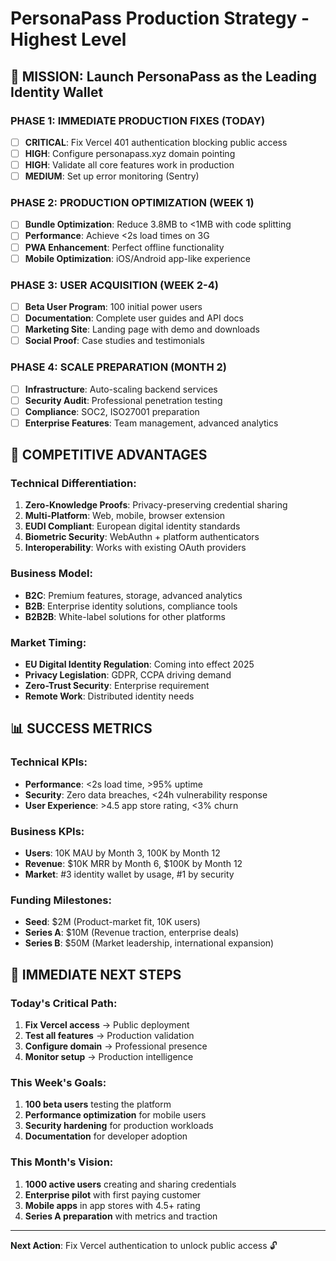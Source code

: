 # PersonaPass Production Strategy - Highest Level

## 🎯 MISSION: Launch PersonaPass as the Leading Identity Wallet

### PHASE 1: IMMEDIATE PRODUCTION FIXES (TODAY)
- [ ] **CRITICAL**: Fix Vercel 401 authentication blocking public access
- [ ] **HIGH**: Configure personapass.xyz domain pointing  
- [ ] **HIGH**: Validate all core features work in production
- [ ] **MEDIUM**: Set up error monitoring (Sentry)

### PHASE 2: PRODUCTION OPTIMIZATION (WEEK 1)
- [ ] **Bundle Optimization**: Reduce 3.8MB to <1MB with code splitting
- [ ] **Performance**: Achieve <2s load times on 3G
- [ ] **PWA Enhancement**: Perfect offline functionality
- [ ] **Mobile Optimization**: iOS/Android app-like experience

### PHASE 3: USER ACQUISITION (WEEK 2-4)
- [ ] **Beta User Program**: 100 initial power users
- [ ] **Documentation**: Complete user guides and API docs
- [ ] **Marketing Site**: Landing page with demo and downloads
- [ ] **Social Proof**: Case studies and testimonials

### PHASE 4: SCALE PREPARATION (MONTH 2)
- [ ] **Infrastructure**: Auto-scaling backend services
- [ ] **Security Audit**: Professional penetration testing
- [ ] **Compliance**: SOC2, ISO27001 preparation
- [ ] **Enterprise Features**: Team management, advanced analytics

## 🚀 COMPETITIVE ADVANTAGES

### Technical Differentiation:
1. **Zero-Knowledge Proofs**: Privacy-preserving credential sharing
2. **Multi-Platform**: Web, mobile, browser extension
3. **EUDI Compliant**: European digital identity standards
4. **Biometric Security**: WebAuthn + platform authenticators
5. **Interoperability**: Works with existing OAuth providers

### Business Model:
- **B2C**: Premium features, storage, advanced analytics
- **B2B**: Enterprise identity solutions, compliance tools
- **B2B2B**: White-label solutions for other platforms

### Market Timing:
- **EU Digital Identity Regulation**: Coming into effect 2025
- **Privacy Legislation**: GDPR, CCPA driving demand
- **Zero-Trust Security**: Enterprise requirement
- **Remote Work**: Distributed identity needs

## 📊 SUCCESS METRICS

### Technical KPIs:
- **Performance**: <2s load time, >95% uptime
- **Security**: Zero data breaches, <24h vulnerability response
- **User Experience**: >4.5 app store rating, <3% churn

### Business KPIs:
- **Users**: 10K MAU by Month 3, 100K by Month 12
- **Revenue**: $10K MRR by Month 6, $100K by Month 12
- **Market**: #3 identity wallet by usage, #1 by security

### Funding Milestones:
- **Seed**: $2M (Product-market fit, 10K users)
- **Series A**: $10M (Revenue traction, enterprise deals)
- **Series B**: $50M (Market leadership, international expansion)

## 🎯 IMMEDIATE NEXT STEPS

### Today's Critical Path:
1. **Fix Vercel access** → Public deployment
2. **Test all features** → Production validation  
3. **Configure domain** → Professional presence
4. **Monitor setup** → Production intelligence

### This Week's Goals:
1. **100 beta users** testing the platform
2. **Performance optimization** for mobile users
3. **Security hardening** for production workloads
4. **Documentation** for developer adoption

### This Month's Vision:
1. **1000 active users** creating and sharing credentials
2. **Enterprise pilot** with first paying customer
3. **Mobile apps** in app stores with 4.5+ rating
4. **Series A preparation** with metrics and traction

---

**Next Action**: Fix Vercel authentication to unlock public access 🔓